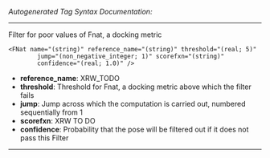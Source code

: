 _Autogenerated Tag Syntax Documentation:_

---
Filter for poor values of Fnat, a docking metric

```
<FNat name="(string)" reference_name="(string)" threshold="(real; 5)"
        jump="(non_negative_integer; 1)" scorefxn="(string)"
        confidence="(real; 1.0)" />
```

-   **reference_name**: XRW_TODO
-   **threshold**: Threshold for Fnat, a docking metric above which the filter fails
-   **jump**: Jump across which the computation is carried out, numbered sequentially from 1
-   **scorefxn**: XRW TO DO
-   **confidence**: Probability that the pose will be filtered out if it does not pass this Filter

---
